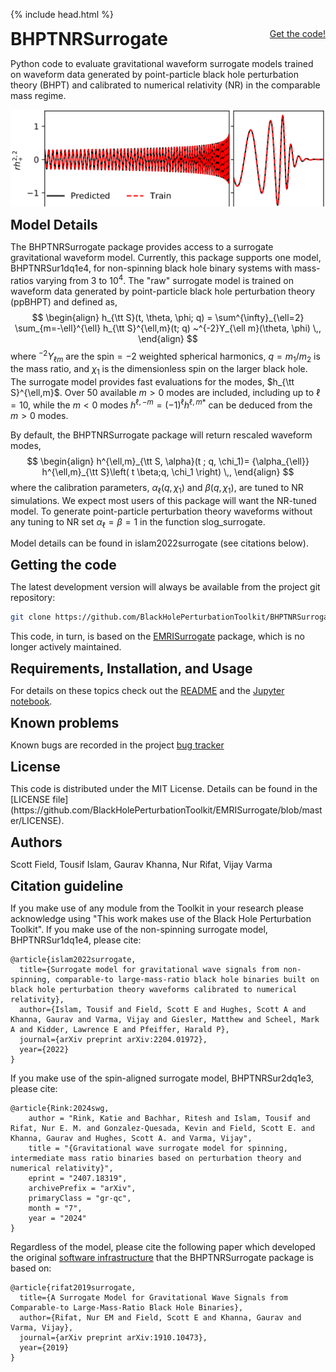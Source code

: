{% include head.html %}

<p>
 <h1 style="display:inline">BHPTNRSurrogate</h1> <span style="float:right;"><a href="{{ site.github.repository_url }}" class = "code_btn">Get the code!</a></span>
</p>

Python code to evaluate gravitational waveform surrogate models 
trained on waveform data generated by 
point-particle black hole perturbation theory (BHPT)
and calibrated to numerical relativity (NR) in the
comparable mass regime. 

![BHPTNR surrogate](/assets/BHPTK-EMRI.png)

<p>
 <h2 style="display:inline">Model Details</h2>
</p>

The BHPTNRSurrogate package provides access to a surrogate gravitational
waveform model. Currently, this package supports one model, BHPTNRSur1dq1e4,
for non-spinning black hole binary systems with mass-ratios varying from 3 to
$10^4$. The "raw" surrogate model is trained on waveform data generated by
point-particle black hole perturbation theory (ppBHPT) and defined as, 
$$
\begin{align}
 h_{\tt S}(t, \theta, \phi; q) = \sum^{\infty}_{\ell=2} \sum_{m=-\ell}^{\ell} h_{\tt S}^{\ell,m}(t; q) ~^{-2}Y_{\ell m}(\theta, \phi) \,,
\end{align}
$$
where $^{-2}Y_{\ell m}$ are the spin$=-2$ weighted spherical harmonics,
$q=m_1/m_2$ is the mass ratio, and $\chi_1$ is the dimensionless spin
on the larger black hole. The surrogate model
provides fast evaluations for the modes, $h_{\tt S}^{\ell,m}$.
Over 50 available $m > 0$ modes are included, including up to $\ell=10$, 
while the $m<0$ modes 
$h^{\ell, -m} = (-1)^{\ell} h^{\ell,m}{}^*$ can be deduced from the $m>0$ modes.

By default, the BHPTNRSurrogate package will return rescaled waveform modes,
$$
\begin{align}
h^{\ell,m}_{\tt S, \alpha}(t ; q, \chi_1)= {\alpha_{\ell}} h^{\ell,m}_{\tt S}\left( t \beta;q, \chi_1 \right) \,,
\end{align}
$$
where the calibration parameters, $\alpha_{\ell}(q,\chi_1)$ and $\beta(q,\chi_1)$, are tuned to NR simulations. We expect most users 
of this package will want the NR-tuned model. To
generate point-particle perturbation theory waveforms without any
tuning to NR set $\alpha_{\ell} = \beta = 1$ in the function slog_surrogate. 

Model details can be found in islam2022surrogate (see citations below). 

<p>
 <h2 style="display:inline">Getting the code</h2> 
</p>

The latest development version will always be available from the project git
repository:

```bash
git clone https://github.com/BlackHolePerturbationToolkit/BHPTNRSurrogate.git
```

This code, in turn, is based on the 
[EMRISurrogate](https://github.com/BlackHolePerturbationToolkit/EMRISurrogate) package,
which is no longer actively maintained. 

<p>
 <h2 style="display:inline">Requirements, Installation, and Usage</h2>
</p>

For details on these topics check out the [README](https://github.com/BlackHolePerturbationToolkit/BHPTNRSurrogate/blob/master/README.md) and
the [Jupyter notebook](https://github.com/BlackHolePerturbationToolkit/BHPTNRSurrogate/blob/master/BHPTNRSurrogate.ipynb).

<p>
 <h2 style="display:inline">Known problems</h2>
</p>

Known bugs are recorded in the
project [bug tracker](https://github.com/BlackHolePerturbationToolkit/BHPTNRSurrogate/issues)

<p>
 <h2 style="display:inline">License</h2>
</p>
This code is distributed under the MIT License. Details can
be found in the [LICENSE file](https://github.com/BlackHolePerturbationToolkit/EMRISurrogate/blob/master/LICENSE).


<p>
 <h2 style="display:inline">Authors</h2>
</p>

Scott Field, Tousif Islam, Gaurav Khanna, Nur Rifat, Vijay Varma 

<p>
 <h2 style="display:inline">Citation guideline</h2>
</p>

If you make use of any module from the Toolkit in your research please acknowledge using "This work makes use of the Black Hole Perturbation Toolkit". If you make use of the non-spinning surrogate model, BHPTNRSur1dq1e4, please cite:

```
@article{islam2022surrogate,
  title={Surrogate model for gravitational wave signals from non-spinning, comparable-to large-mass-ratio black hole binaries built on black hole perturbation theory waveforms calibrated to numerical relativity},
  author={Islam, Tousif and Field, Scott E and Hughes, Scott A and Khanna, Gaurav and Varma, Vijay and Giesler, Matthew and Scheel, Mark A and Kidder, Lawrence E and Pfeiffer, Harald P},
  journal={arXiv preprint arXiv:2204.01972},
  year={2022}
}
```

If you make use of the spin-aligned surrogate model, BHPTNRSur2dq1e3, please cite:

```
@article{Rink:2024swg,
    author = "Rink, Katie and Bachhar, Ritesh and Islam, Tousif and Rifat, Nur E. M. and Gonzalez-Quesada, Kevin and Field, Scott E. and Khanna, Gaurav and Hughes, Scott A. and Varma, Vijay",
    title = "{Gravitational wave surrogate model for spinning, intermediate mass ratio binaries based on perturbation theory and numerical relativity}",
    eprint = "2407.18319",
    archivePrefix = "arXiv",
    primaryClass = "gr-qc",
    month = "7",
    year = "2024"
}
```


Regardless of the model, please cite the following paper which developed the original [software infrastructure](https://github.com/BlackHolePerturbationToolkit/EMRISurrogate) that the BHPTNRSurrogate package is based on:

```
@article{rifat2019surrogate,
  title={A Surrogate Model for Gravitational Wave Signals from Comparable-to Large-Mass-Ratio Black Hole Binaries},
  author={Rifat, Nur EM and Field, Scott E and Khanna, Gaurav and Varma, Vijay},
  journal={arXiv preprint arXiv:1910.10473},
  year={2019}
}
```
